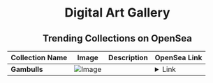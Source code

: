 <div align="center">

# Digital Art Gallery

## Trending Collections on OpenSea

| Collection Name                       | Image                                                                                     | Description                       | OpenSea Link                                                                                          |
|---------------------------------------|-------------------------------------------------------------------------------------------|-----------------------------------|--------------------------------------------------------------------------------------------------------|
| **Gambulls** | ![Image](https://i.seadn.io/s/raw/files/84658ca2b5a39687e2d8c255b0798b52.gif?w=500&auto=format?w=200&auto=format) |  | <details><summary>Link</summary>[Gambulls](https://opensea.io/collection/gambulls-260)</details> |

</div>
